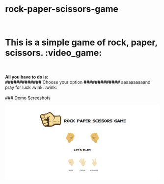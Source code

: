 # rock-paper-scissors-game
<br />
<h1>This is a simple game of rock, paper, scissors. :video_game:</h1>
<br />
<br />
 <strong>All you have to do is:</strong>
 <br />
 <strong>#############</strong>  Choose your option 
 <strong>#############</strong>  aaaaaaaaaand pray for luck :wink: :wink:
<br/>
<br/>
### Demo Screeshots

![Rock Paper Scissors Game](./public/assets/img/readme.png "Desktop Demo")




